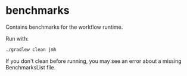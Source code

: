 # benchmarks

Contains benchmarks for the workflow runtime.

Run with:

```bash
./gradlew clean jmh
```

If you don't clean before running, you may see an error about a missing BenchmarksList file.
